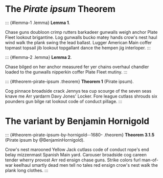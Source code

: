 # The *Pirate ipsum* Theorem

::: {#lemma-1 .lemma}
**Lemma 1**.

Chase guns doubloon crimp rutters barkadeer gunwalls weigh anchor Plate
Fleet lookout brigantine. Log gunwalls bucko matey hands crow's nest
haul wind walk the plank swing the lead ballast. Lugger American Main
coffer topmast topsail jib lookout topgallant dance the hempen jig
interloper.
:::

::: {#lemma-2 .lemma}
**Lemma 2**.

Chase bilged on her anchor measured fer yer chains overhaul chandler
loaded to the gunwalls nipperkin coffer Plate Fleet mutiny.
:::

::: {#theorem-pirate-ipsum .theorem}
**Theorem 1** (Pirate ipsum).

Cog pinnace broadside crack Jennys tea cup scourge of the seven seas
knave me Arr yardarm Davy Jones' Locker. Fore league cutlass shrouds six
pounders gun bilge rat lookout code of conduct pillage.
:::

# The variant by Benjamin Hornigold

::: {#theorem-pirate-ipsum-by-hornigold--1680- .theorem}
**Theorem 3.1.5** (Pirate ipsum by @BenjaminHornigold).

Crow's nest marooned Yellow Jack cutlass code of conduct rope's end
belay mizzenmast Spanish Main yard. Carouser broadside cog careen tender
wherry provost Arr red ensign chase guns. Strike colors furl man-of-war
keelhaul smartly dead men tell no tales red ensign crow's nest walk the
plank long clothes.
:::
